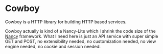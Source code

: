 # Cowboy
Cowboy is a HTTP library for building HTTP based services.

Cowboy actually is kind of a Nancy-Lite which I shrink the code size of the [Nancy](https://github.com/NancyFx/Nancy) framework.
What I need here is just an API service with super simple GET and POST, no extensibility needed, no customization needed, no view engine needed, no cookie and session needed.
